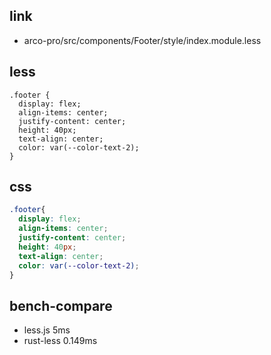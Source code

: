 
## link

* arco-pro/src/components/Footer/style/index.module.less

## less

```less
.footer {
  display: flex;
  align-items: center;
  justify-content: center;
  height: 40px;
  text-align: center;
  color: var(--color-text-2);
}
```



## css

```css
.footer{
  display: flex;
  align-items: center;
  justify-content: center;
  height: 40px;
  text-align: center;
  color: var(--color-text-2);
}
```

## bench-compare

* less.js 5ms
* rust-less 0.149ms